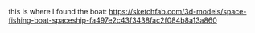 this is where I found the boat: https://sketchfab.com/3d-models/space-fishing-boat-spaceship-fa497e2c43f3438fac2f084b8a13a860